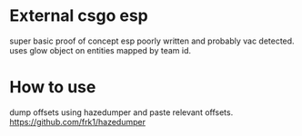 # External csgo esp
 super basic proof of concept esp poorly written and probably vac detected. uses glow object on entities mapped by team id.
 
 # How to use
 
 dump offsets using hazedumper and paste relevant offsets.
       https://github.com/frk1/hazedumper
